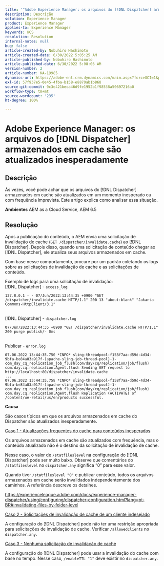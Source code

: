 ```yaml
---
title: '“Adobe Experience Manager: os arquivos do [!DNL Dispatcher] armazenados em cache são atualizados inesperadamente”'
description: Descrição
solution: Experience Manager
product: Experience Manager
applies-to: Experience Manager
keywords: KCS
resolution: Resolution
internal-notes: null
bug: false
article-created-by: Nobuhiro Hashimoto
article-created-date: 6/30/2022 5:05:25 AM
article-published-by: Nobuhiro Hashimoto
article-published-date: 6/30/2022 5:08:03 AM
version-number: 2
article-number: KA-19985
dynamics-url: https://adobe-ent.crm.dynamics.com/main.aspx?forceUCI=1&pagetype=entityrecord&etn=knowledgearticle&id=b083b13c-32f8-ec11-bb3d-000d3a5b0be0
exl-id: 57f937e5-0e45-4fba-b158-e8870ab1b868
source-git-commit: 0c3e421beca46d9fe1952b1f98538a50697216a0
workflow-type: tm+mt
source-wordcount: '235'
ht-degree: 100%

---
```


# Adobe Experience Manager: os arquivos do [!DNL Dispatcher] armazenados em cache são atualizados inesperadamente

## Descrição


Às vezes, você pode achar que os arquivos do [!DNL Dispatcher] armazenados em cache são atualizados em um momento inesperado ou com frequência imprevista. Este artigo explica como analisar essa situação.

<b>Ambientes</b>
AEM as a Cloud Service, AEM 6.5


## Resolução


Após a publicação do conteúdo, o AEM envia uma solicitação de invalidação de cache (`GET /dispatcher/invalidate.cache`) ao [!DNL Dispatcher]. Depois disso, quando uma solicitação de conteúdo chegar ao [!DNL Dispatcher], ele atualiza seus arquivos armazenados em cache.

Com base nesse comportamento, procure por um padrão coletando os logs sobre as solicitações de invalidação de cache e as solicitações de conteúdo.

Exemplo de logs para uma solicitação de invalidação:
<br>[!DNL Dispatcher] - `access_log`


```
127.0.0.1 - - 07/Jun/2022:13:44:35 +0900 "GET /dispatcher/invalidate.cache HTTP/1.1" 200 13 "about:blank" "Jakarta Commons-HttpClient/3.1"
```

<br>[!DNL Dispatcher] - `dispatcher.log`


```
07/Jun/2022:13:44:35 +0900 "GET /dispatcher/invalidate.cache HTTP/1.1" 200 purge publish/- 0ms
```

<br>Publicar - `error.log`


```
07.06.2022 13:44:35.750 *INFO* sling-threadpool-f158f7aa-d59d-4d34-9bfa-be84a03a917f-(apache-sling-job-thread-pool)-1-com_day_cq_replication_job_flush(com/day/cq/replication/job/flush) com.day.cq.replication.Agent.flush Sending GET request to http://localhost:80/dispatcher/invalidate.cache
...
07.06.2022 13:44:35.758 *INFO* sling-threadpool-f158f7aa-d59d-4d34-9bfa-be84a03a917f-(apache-sling-job-thread-pool)-1-com_day_cq_replication_job_flush(com/day/cq/replication/job/flush) com.day.cq.replication.Agent.flush Replication (ACTIVATE) of /content/we-retail/us/en/products successful.
```




<b>Causa</b>

São casos típicos em que os arquivos armazenados em cache do Dispatcher são atualizados inesperadamente.


<u>Caso 1 - Atualizações frequentes do cache para conteúdos inesperados</u>

Os arquivos armazenados em cache são atualizados com frequência, mas o conteúdo atualizado não é o destino da solicitação de invalidação de cache.

Nesse caso, o valor de `/statfileslevel` na configuração do [!DNL Dispatcher] pode ser muito baixo. Observe que comentários do `/statfileslevel` no `dispatcher.any` significa “0” para esse valor.

Quando tiver `/statfileslevel "0"` e publicar conteúdo, todos os arquivos armazenados em cache serão invalidados independentemente dos caminhos. A referência descreve os detalhes.

https://experienceleague.adobe.com/docs/experience-manager-dispatcher/using/configuring/dispatcher-configuration.html?lang=pt-BR#invalidating-files-by-folder-level


<u>Caso 2 - Solicitações de invalidação de cache de um cliente indesejado</u>

A configuração do [!DNL Dispatcher] pode não ter uma restrição apropriada para solicitações de invalidação de cache. Verificar `/allowedClients` no `dispatcher.any`.


<u>Caso 3 - Nenhuma solicitação de invalidação de cache</u>

A configuração do [!DNL Dispatcher] pode usar a invalidação do cache com base no tempo. Nesse caso, `/enableTTL "1"` deve existir no `dispatcher.any`.
